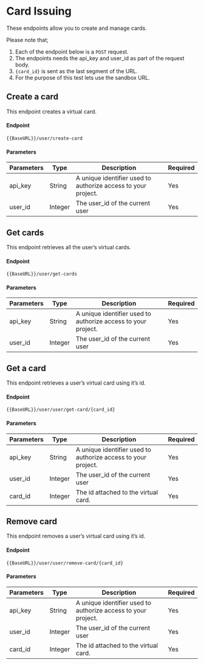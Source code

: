 # Card Issuing

These endpoints allow you to create and manage cards.

Please note that;
1. Each of the endpoint below is a `POST` request.
2. The endpoints needs the api_key and user_id as part of the request body.
3. `{card_id}` is sent as the last segment of the URL.
4. For the purpose of this test lets use the sandbox URL.


## Create a card
This endpoint creates a virtual card.

#### Endpoint
```
{{BaseURL}}/user/create-card
```

#### Parameters
|Parameters |Type |Description |Required
--- | --- | ---| ---|
|api_key|String|A unique identifier used to authorize access to your project.|Yes
|user_id|Integer|The user_id of the current user|Yes


## Get cards
This endpoint retrieves all the user’s virtual cards.

#### Endpoint
```
{{BaseURL}}/user/get-cards
```

#### Parameters
|Parameters |Type |Description |Required
--- | --- | ---| ---|
|api_key|String|A unique identifier used to authorize access to your project.|Yes
|user_id|Integer|The user_id of the current user|Yes



## Get a card
This endpoint retrieves a user’s virtual card using it’s id.

#### Endpoint
```
{{BaseURL}}/user/user/get-card/{card_id}
```

#### Parameters
|Parameters |Type |Description |Required
--- | --- | ---| ---|
|api_key|String|A unique identifier used to authorize access to your project.|Yes
|user_id|Integer|The user_id of the current user|Yes
|card_id|Integer|The id attached to the virtual card.|Yes



## Remove card
This endpoint removes a user’s virtual card using it’s id.

#### Endpoint
```
{{BaseURL}}/user/user/remove-card/{card_id}
```

#### Parameters
|Parameters |Type |Description |Required
--- | --- | ---| ---|
|api_key|String|A unique identifier used to authorize access to your project.|Yes
|user_id|Integer|The user_id of the current user|Yes
|card_id|Integer|The id attached to the virtual card.|Yes



